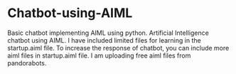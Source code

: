 # Chatbot-using-AIML
Basic chatbot implementing AIML using python.
Artificial Intelligence chatbot using AIML. I have included limited files for learning in the startup.aiml file. To increase the response of chatbot, you can include more aiml files in startup.aiml file. I am uploading free aiml files from pandorabots.
